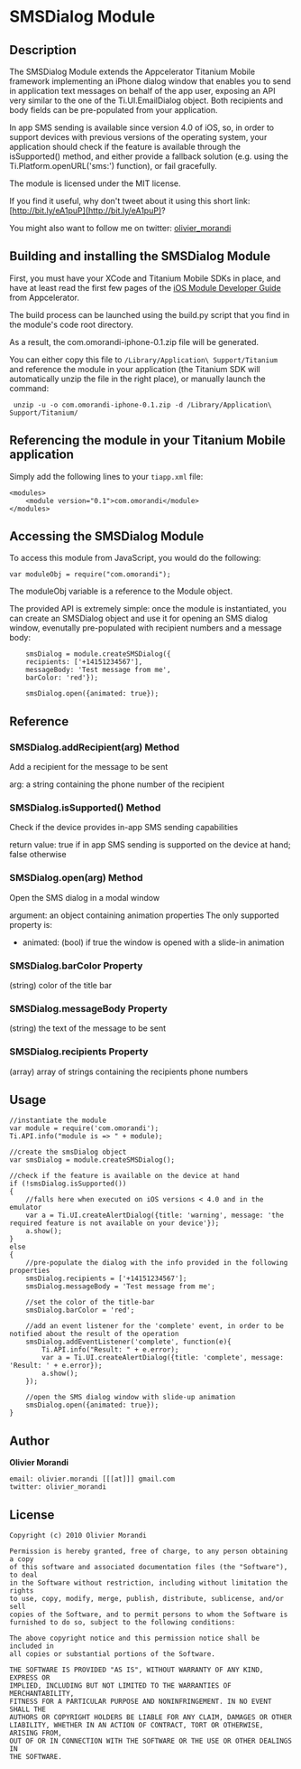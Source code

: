 # SMSDialog Module

## Description

The SMSDialog Module extends the Appcelerator Titanium Mobile framework implementing an iPhone dialog window that enables you to send in application text messages on behalf of the app user, exposing an API very similar to the one of the Ti.UI.EmailDialog object. Both recipients and body fields can be pre-populated from your application.

In app SMS sending is available since version 4.0 of iOS, so, in order to support devices with previous versions of the operating system, your application should check if the feature is available through the isSupported() method, and either provide a fallback solution (e.g. using the Ti.Platform.openURL('sms:') function), or fail gracefully.

The module is licensed under the MIT license.

If you find it useful, why don't tweet about it using this short link: [http://bit.ly/eA1puP](http://bit.ly/eA1puP)?

You might also want to follow me on twitter: [olivier_morandi](http://twitter.com/olivier_morandi)


## Building and installing the SMSDialog Module ##

First, you must have your XCode and Titanium Mobile SDKs in place, and have at least read the first few pages of the [iOS Module Developer Guide](http://developer.appcelerator.com/guides/en/module_ios.html) from Appcelerator.

The build process can be launched using the build.py script that you find in the module's code root directory. 

As a result, the com.omorandi-iphone-0.1.zip file will be generated. 

You can either copy this file to `/Library/Application\ Support/Titanium` and reference the module in your application (the Titanium SDK will automatically unzip the file in the right place), or manually launch the command:

     unzip -u -o com.omorandi-iphone-0.1.zip -d /Library/Application\ Support/Titanium/


## Referencing the module in your Titanium Mobile application ##

Simply add the following lines to your `tiapp.xml` file:
    
    <modules>
        <module version="0.1">com.omorandi</module> 
    </modules>



## Accessing the SMSDialog Module

To access this module from JavaScript, you would do the following:

	var moduleObj = require("com.omorandi");

The moduleObj variable is a reference to the Module object.	

The provided API is extremely simple: once the module is instantiated, you can create an SMSDialog object and use it for opening an SMS dialog window, evenutally pre-populated with recipient numbers and a message body:

        smsDialog = module.createSMSDialog({
	    recipients: ['+14151234567'],
	    messageBody: 'Test message from me',
	    barColor: 'red'});

        smsDialog.open({animated: true});

## Reference

### SMSDialog.addRecipient(arg) Method

Add a recipient for the message to be sent

arg: a string containing the phone number of the recipient


### SMSDialog.isSupported() Method

Check if the device provides in-app SMS sending capabilities 

return value: true if in app SMS sending is supported on the device at hand; false otherwise

### SMSDialog.open(arg) Method

Open the SMS dialog in a modal window

argument: an object containing animation properties
The only supported property is:

* animated: (bool) if true the window is opened with a slide-in animation


### SMSDialog.barColor Property

(string) color of the title bar

### SMSDialog.messageBody Property

(string) the text of the message to be sent

### SMSDialog.recipients Property

(array) array of strings containing the recipients phone numbers


## Usage

    //instantiate the module
    var module = require('com.omorandi');
    Ti.API.info("module is => " + module);
    
    //create the smsDialog object
    var smsDialog = module.createSMSDialog();

    //check if the feature is available on the device at hand
    if (!smsDialog.isSupported())
    {
        //falls here when executed on iOS versions < 4.0 and in the emulator
        var a = Ti.UI.createAlertDialog({title: 'warning', message: 'the required feature is not available on your device'});
        a.show();
    }
    else
    {
        //pre-populate the dialog with the info provided in the following properties
        smsDialog.recipients = ['+14151234567'];
        smsDialog.messageBody = 'Test message from me';
	
        //set the color of the title-bar
        smsDialog.barColor = 'red';
	
        //add an event listener for the 'complete' event, in order to be notified about the result of the operation
        smsDialog.addEventListener('complete', function(e){
            Ti.API.info("Result: " + e.error);
            var a = Ti.UI.createAlertDialog({title: 'complete', message: 'Result: ' + e.error});
            a.show();
        });

        //open the SMS dialog window with slide-up animation
        smsDialog.open({animated: true});
    }


## Author

**Olivier Morandi**

    email: olivier.morandi [[[at]]] gmail.com
    twitter: olivier_morandi

## License

    Copyright (c) 2010 Olivier Morandi

    Permission is hereby granted, free of charge, to any person obtaining a copy
    of this software and associated documentation files (the "Software"), to deal
    in the Software without restriction, including without limitation the rights
    to use, copy, modify, merge, publish, distribute, sublicense, and/or sell
    copies of the Software, and to permit persons to whom the Software is
    furnished to do so, subject to the following conditions:

    The above copyright notice and this permission notice shall be included in
    all copies or substantial portions of the Software.

    THE SOFTWARE IS PROVIDED "AS IS", WITHOUT WARRANTY OF ANY KIND, EXPRESS OR
    IMPLIED, INCLUDING BUT NOT LIMITED TO THE WARRANTIES OF MERCHANTABILITY,
    FITNESS FOR A PARTICULAR PURPOSE AND NONINFRINGEMENT. IN NO EVENT SHALL THE
    AUTHORS OR COPYRIGHT HOLDERS BE LIABLE FOR ANY CLAIM, DAMAGES OR OTHER
    LIABILITY, WHETHER IN AN ACTION OF CONTRACT, TORT OR OTHERWISE, ARISING FROM,
    OUT OF OR IN CONNECTION WITH THE SOFTWARE OR THE USE OR OTHER DEALINGS IN
    THE SOFTWARE.